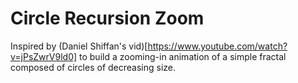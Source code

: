 # Circle Recursion Zoom
Inspired by (Daniel Shiffan's vid)[https://www.youtube.com/watch?v=jPsZwrV9ld0] to build a zooming-in animation of a simple fractal composed of circles of decreasing size.
